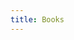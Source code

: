 ```yaml
---
title: Books
---
```



<!-- - [高效利用现代C++](https://cntransgroup.github.io/EffectiveModernCppChinese/)
- [数据密集型应用设计](/DesigningDataIntensiveApplications/)
- [编程语言语用论（第四版）](https://cntransgroup.github.io/programming_language_pragmatics_4th/)
- [rustdoc 文档](https://rustwiki.org/zh-CN/rustdoc/)
- [Http2 In Action](https://cntransgroup.github.io/http2ia)

----
（2022-09-22 更新）
## Digital Design Fundamention
- Degital Design: Principle and Practices [school book]
- FPGA 原理与结构
    FPGA 入门书 -->


